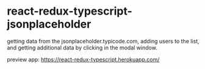 # react-redux-typescript-jsonplaceholder
getting data from the jsonplaceholder.typicode.com, adding users to the list, and getting additional data by clicking in the modal window.

preview app: https://react-redux-typescript.herokuapp.com/